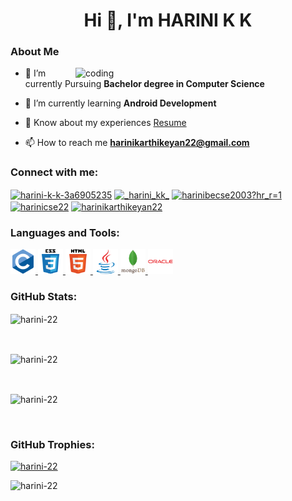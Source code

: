 <h1 align="center">Hi 👋, I'm HARINI K K</h1>
<h3 align="left">About Me</h3>

<img align="right" alt="coding" width="400" src="https://i.pinimg.com/originals/e7/26/c7/e726c74ac081eed50feee1433d12c998.gif">

- 🔭 I’m currently Pursuing **Bachelor degree in Computer Science**

- 🌱 I’m currently learning **Android Development**
- 📄 Know about my experiences [Resume](https://drive.google.com/file/d/1oSLQGYBNCxBhoLNi04laSfWdfkqTVUvb/view?usp=sharing)
- 📫 How to reach me **harinikarthikeyan22@gmail.com**

<h3 align="left">Connect with me:</h3>
<p align="left">
<a href="https://linkedin.com/in/harini-k-k-3a6905235" target="blank"><img align="center" src="https://raw.githubusercontent.com/rahuldkjain/github-profile-readme-generator/master/src/images/icons/Social/linked-in-alt.svg" alt="harini-k-k-3a6905235" height="30" width="40" /></a>
<a href="https://instagram.com/_harini_kk_" target="blank"><img align="center" src="https://raw.githubusercontent.com/rahuldkjain/github-profile-readme-generator/master/src/images/icons/Social/instagram.svg" alt="_harini_kk_" height="30" width="40" /></a>
<a href="https://www.hackerrank.com/harinibecse2003?hr_r=1" target="blank"><img align="center" src="https://raw.githubusercontent.com/rahuldkjain/github-profile-readme-generator/master/src/images/icons/Social/hackerrank.svg" alt="harinibecse2003?hr_r=1" height="30" width="40" /></a>
<a href="https://www.codechef.com/users/harinicse22" target="blank"><img align="center" src="https://cdn.jsdelivr.net/npm/simple-icons@3.1.0/icons/codechef.svg" alt="harinicse22" height="30" width="40" /></a>
<a href="https://auth.geeksforgeeks.org/user/harinikarthikeyan22" target="blank"><img align="center" src="https://raw.githubusercontent.com/rahuldkjain/github-profile-readme-generator/master/src/images/icons/Social/geeks-for-geeks.svg" alt="harinikarthikeyan22" height="30" width="40" /></a>
</p>

<h3 align="left">Languages and Tools:</h3>
<p align="left"> <a href="https://www.cprogramming.com/" target="_blank" rel="noreferrer"> <img src="https://raw.githubusercontent.com/devicons/devicon/master/icons/c/c-original.svg" alt="c" width="40" height="40"/> </a> <a href="https://www.w3schools.com/css/" target="_blank" rel="noreferrer"> <img src="https://raw.githubusercontent.com/devicons/devicon/master/icons/css3/css3-original-wordmark.svg" alt="css3" width="40" height="40"/> </a> <a href="https://www.w3.org/html/" target="_blank" rel="noreferrer"> <img src="https://raw.githubusercontent.com/devicons/devicon/master/icons/html5/html5-original-wordmark.svg" alt="html5" width="40" height="40"/> </a> <a href="https://www.java.com" target="_blank" rel="noreferrer"> <img src="https://raw.githubusercontent.com/devicons/devicon/master/icons/java/java-original.svg" alt="java" width="40" height="40"/> </a> <a href="https://www.mongodb.com/" target="_blank" rel="noreferrer"> <img src="https://raw.githubusercontent.com/devicons/devicon/master/icons/mongodb/mongodb-original-wordmark.svg" alt="mongodb" width="40" height="40"/> </a> <a href="https://www.oracle.com/" target="_blank" rel="noreferrer"> <img src="https://raw.githubusercontent.com/devicons/devicon/master/icons/oracle/oracle-original.svg" alt="oracle" width="40" height="40"/> </a> </p>

<h3 align="left">GitHub Stats:</h3>

<p><img align="center" src="https://github-readme-stats.vercel.app/api/top-langs?username=harini-22&show_icons=true&locale=en&layout=compact" alt="harini-22" /></p>
<br>
<p>
  <img align="center" src="https://github-readme-stats.vercel.app/api?username=harini-22&show_icons=true&locale=en" alt="harini-22" /></p>
<br>
<p><img align="center" src="https://github-readme-streak-stats.herokuapp.com/?user=harini-22&" alt="harini-22" /></p>
<br>
<h3 align="left">GitHub Trophies:</h3>
<p align="left"> <a href="https://github.com/ryo-ma/github-profile-trophy"><img src="https://github-profile-trophy.vercel.app/?username=harini-22" alt="harini-22" /></a> </p>

<p align="left"> <img src="https://komarev.com/ghpvc/?username=harini-22&label=Profile%20views&color=0e75b6&style=flat" alt="harini-22" /> </p>
